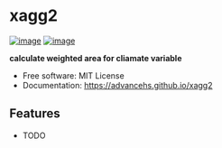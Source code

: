 # xagg2


[![image](https://img.shields.io/pypi/v/xagg2.svg)](https://pypi.python.org/pypi/xagg2)
[![image](https://img.shields.io/conda/vn/conda-forge/xagg2.svg)](https://anaconda.org/conda-forge/xagg2)


**calculate weighted area for cliamate variable**


-   Free software: MIT License
-   Documentation: https://advancehs.github.io/xagg2
    

## Features

-   TODO
